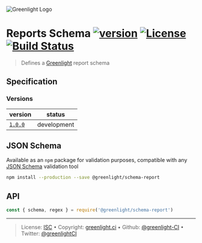 ![Greenlight Logo](https://gitcdn.link/repo/greenlight-ci/brand/master/logo/banner.svg)

# Reports Schema [![version][npm-version]][npm-url] [![License][license-image]][license-url] [![Build Status][travis-image]][travis-url]

> Defines a [Greenlight][] report schema

## Specification

### Versions

version                | status     
---------------------- | -----------
[`1.0.0`](spec/1.0.0/) | development

## JSON Schema

Available as an `npm` package for validation purposes, compatible with any [JSON Schema][] validation tool

```bash
npm install --production --save @greenlight/schema-report
```

## API

```js
const { schema, regex } = require('@greenlight/schema-report')
```

---

> License: [ISC][license-url] • 
> Copyright: [greenlight.ci](https://greenlight.ci) • 
> Github: [@greenlight-CI](https://github.com/greenlight-CI) • 
> Twitter: [@greenlightCI](https://twitter.com/greenlightCI)

[greenlight]: https://greenlight.ci

[json schema]: http://json-schema.org

[license-image]: https://img.shields.io/github/license/greenlight/schema-report.svg?style=flat-square

[license-url]: http://choosealicense.com/licenses/isc/

[npm-url]: https://www.npmjs.com/package/@greenlight/schema-report

[npm-version]: https://img.shields.io/npm/v/@greenlight/schema-report.svg?style=flat-square

[travis-image]: https://img.shields.io/travis/greenlight-ci/schema-report.svg?style=flat-square

[travis-url]: https://travis-ci.org/greenlight-ci/schema-report
